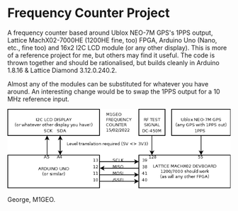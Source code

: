 # Frequency Counter Project
A frequency counter based around Ublox NEO-7M GPS's 1PPS output, Lattice MachX02-7000HE (1200HE fine, too) FPGA, Arduino Uno (Nano, etc., fine too) and 16x2 I2C LCD module (or any other display). This is more of a reference project for me, but others may find it useful. The code is thrown together and should be rationalised, but builds cleanly in Arduino 1.8.16 & Lattice Diamond 3.12.0.240.2.

Almost any of the modules can be substituted for whatever you have around. An interesting change would be to swap the 1PPS output for a 10 MHz reference input.

![simple diagram of the hardware setup](./images/diagram.png)

George, M1GEO.